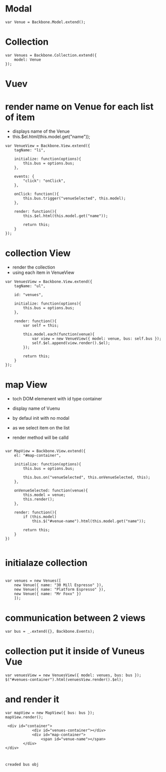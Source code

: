 # Modal

```
var Venue = Backbone.Model.extend();
```
# Collection

```
var Venues = Backbone.Collection.extend({
	model: Venue
});

```
# Vuev 

#  render name on Venue for each list of item

* displays name of the Venue
* this.$el.html(this.model.get("name"));

```
var VenueView = Backbone.View.extend({
	tagName: "li",

	initialize: function(options){
		this.bus = options.bus;
	},

	events: {
		"click": "onClick",
	},

	onClick: function(){
		this.bus.trigger("venueSelected", this.model);
	},

	render: function(){
		this.$el.html(this.model.get("name"));

		return this;
	}
});

```

# collection View

* render the collection 
* using each item in VenueView


```
var VenuesView = Backbone.View.extend({
	tagName: "ul",

	id: "venues",

	initialize: function(options){
		this.bus = options.bus;
	},

	render: function(){
		var self = this;

		this.model.each(function(venue){
			var view = new VenueView({ model: venue, bus: self.bus });
			self.$el.append(view.render().$el);
		});

		return this;
	}
});

```


# map View

* toch DOM elemenent with id type container 
* display name of Vuenu 
* by defaul init with no modal 

* as we select item on the list 
* render method will be calld 


```

var MapView = Backbone.View.extend({
	el: "#map-container",

	initialize: function(options){
		this.bus = options.bus;

		this.bus.on("venueSelected", this.onVenueSelected, this);
	},

	onVenueSelected: function(venue){
		this.model = venue;
		this.render();
	},

	render: function(){
		if (this.model)
			this.$("#venue-name").html(this.model.get("name"));

		return this;
	}
})


```


# initialaze collection 

```

var venues = new Venues([
	new Venue({ name: "30 Mill Espresso" }),
	new Venue({ name: "Platform Espresso" }),
	new Venue({ name: "Mr Foxx" })
	]);

```
# communication between 2 views

```
var bus = _.extend({}, Backbone.Events);

```


# collection put it inside of Vuneus Vue 
```
var venuesView = new VenuesView({ model: venues, bus: bus });
$("#venues-container").html(venuesView.render().$el);
```

# and render it 
```
var mapView = new MapView({ bus: bus });
mapView.render();
```


```
 <div id="container">
            <div id="venues-container"></div>
            <div id="map-container">
                <span id="venue-name"></span>
		</div>
</div>

```



# 

``` 
creaded bus obj

```
